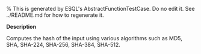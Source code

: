 % This is generated by ESQL's AbstractFunctionTestCase. Do no edit it. See ../README.md for how to regenerate it.

**Description**

Computes the hash of the input using various algorithms such as MD5, SHA, SHA-224, SHA-256, SHA-384, SHA-512.

